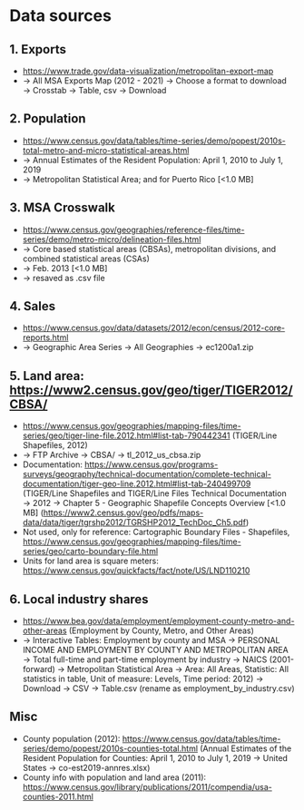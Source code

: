 # Data sources

## 1. Exports
- https://www.trade.gov/data-visualization/metropolitan-export-map 
- → All MSA Exports Map (2012 - 2021) → Choose a format to download → Crosstab → Table, csv → Download

## 2. Population
- https://www.census.gov/data/tables/time-series/demo/popest/2010s-total-metro-and-micro-statistical-areas.html
- → Annual Estimates of the Resident Population: April 1, 2010 to July 1, 2019 
- → Metropolitan Statistical Area; and for Puerto Rico [<1.0 MB]

## 3. MSA Crosswalk
- https://www.census.gov/geographies/reference-files/time-series/demo/metro-micro/delineation-files.html
- → Core based statistical areas (CBSAs), metropolitan divisions, and combined statistical areas (CSAs) 
- → Feb. 2013 [<1.0 MB]
- → resaved as .csv file

## 4. Sales
- https://www.census.gov/data/datasets/2012/econ/census/2012-core-reports.html
- → Geographic Area Series → All Geographies → ec1200a1.zip

## 5. Land area: https://www2.census.gov/geo/tiger/TIGER2012/CBSA/
- https://www.census.gov/geographies/mapping-files/time-series/geo/tiger-line-file.2012.html#list-tab-790442341 (TIGER/Line Shapefiles, 2012) 
- → FTP Archive → CBSA/ → tl_2012_us_cbsa.zip
- Documentation: https://www.census.gov/programs-surveys/geography/technical-documentation/complete-technical-documentation/tiger-geo-line.2012.html#list-tab-240499709 (TIGER/Line Shapefiles and TIGER/Line Files Technical Documentation → 2012 → Chapter 5 - Geographic Shapefile Concepts Overview [<1.0 MB] (https://www2.census.gov/geo/pdfs/maps-data/data/tiger/tgrshp2012/TGRSHP2012_TechDoc_Ch5.pdf)
- Not used, only for reference: Cartographic Boundary Files - Shapefiles, https://www.census.gov/geographies/mapping-files/time-series/geo/carto-boundary-file.html
- Units for land area is square meters: https://www.census.gov/quickfacts/fact/note/US/LND110210
 
## 6. Local industry shares
- https://www.bea.gov/data/employment/employment-county-metro-and-other-areas (Employment by County, Metro, and Other Areas)
- → Interactive Tables: Employment by county and MSA → PERSONAL INCOME AND EMPLOYMENT BY COUNTY AND METROPOLITAN AREA → Total full-time and part-time employment by industry → NAICS (2001-forward) → Metropolitan Statistical Area → Area: All Areas, Statistic: All statistics in table, Unit of measure: Levels, Time period: 2012) → Download → CSV → Table.csv (rename as employment_by_industry.csv)

## Misc 
- County population (2012): https://www.census.gov/data/tables/time-series/demo/popest/2010s-counties-total.html (Annual Estimates of the Resident Population for Counties: April 1, 2010 to July 1, 2019 → United States → co-est2019-annres.xlsx)
- County info with population and land area (2011): https://www.census.gov/library/publications/2011/compendia/usa-counties-2011.html